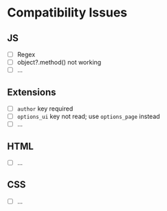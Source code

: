 # Compatibility Issues
## JS
- [ ] Regex
- [ ] object?.method() not working
- [ ] ...

## Extensions
- [ ] `author` key required
- [ ] `options_ui` key not read; use `options_page` instead
- [ ] ...

## HTML
- [ ] ...

## CSS
- [ ] ...
